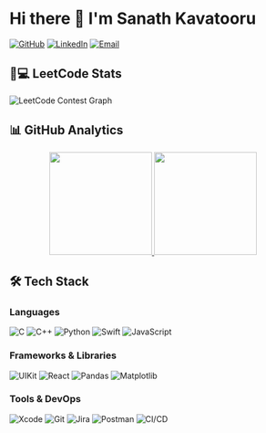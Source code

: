 # Hi there 👋 I'm Sanath Kavatooru

[![GitHub](https://img.shields.io/badge/GitHub-100000?style=for-the-badge&logo=github&logoColor=white)](https://github.com/sanath265)
[![LinkedIn](https://img.shields.io/badge/LinkedIn-0A66C2?style=for-the-badge&logo=linkedin&logoColor=white)](https://www.linkedin.com/in/sanathkavatooru/)
[![Email](https://img.shields.io/badge/Contact_Me-sanathkavatooru@gmail.com-blue?logo=gmail)](mailto:sanathkavatooru@gmail.com)

## 🧑💻 LeetCode Stats
![LeetCode Contest Graph](https://leetcard.jacoblin.cool/sanathkavatooru?theme=dark&font=Noto%20Sans%20Mono&ext=contest)

## 📊 GitHub Analytics

<p align="center">
  <a href="https://github.com/sanath265">
    <img height="180em" src="https://github-readme-stats.vercel.app/api?username=sanath265&show_icons=true&theme=dark&include_all_commits=true&count_private=true"/>
    <img height="180em" src="https://github-readme-stats.vercel.app/api/top-langs/?username=sanath265&layout=compact&theme=dark"/>
  </a>
</p>

## 🛠️ Tech Stack

### Languages
![C](https://img.shields.io/badge/c-%2300599C.svg?style=for-the-badge&logo=c&logoColor=white)
![C++](https://img.shields.io/badge/c++-%2300599C.svg?style=for-the-badge&logo=c%2B%2B&logoColor=white)
![Python](https://img.shields.io/badge/python-3670A0?style=for-the-badge&logo=python&logoColor=ffdd54)
![Swift](https://img.shields.io/badge/swift-F54A2A?style=for-the-badge&logo=swift&logoColor=white)
![JavaScript](https://img.shields.io/badge/javascript-%23323330.svg?style=for-the-badge&logo=javascript&logoColor=%23F7DF1E)

### Frameworks & Libraries
![UIKit](https://img.shields.io/badge/UIKit-2396F3?style=for-the-badge&logo=apple&logoColor=white)
![React](https://img.shields.io/badge/react-%2320232a.svg?style=for-the-badge&logo=react&logoColor=%2361DAFB)
![Pandas](https://img.shields.io/badge/pandas-%23150458.svg?style=for-the-badge&logo=pandas&logoColor=white)
![Matplotlib](https://img.shields.io/badge/Matplotlib-%23ffffff.svg?style=for-the-badge&logo=Matplotlib&logoColor=black)

### Tools & DevOps
![Xcode](https://img.shields.io/badge/Xcode-147EFB?style=for-the-badge&logo=Xcode&logoColor=white)
![Git](https://img.shields.io/badge/git-%23F05033.svg?style=for-the-badge&logo=git&logoColor=white)
![Jira](https://img.shields.io/badge/jira-%230A0FFF.svg?style=for-the-badge&logo=jira&logoColor=white)
![Postman](https://img.shields.io/badge/Postman-FF6C37?style=for-the-badge&logo=postman&logoColor=white)
![CI/CD](https://img.shields.io/badge/CI/CD-2496ED?style=for-the-badge&logo=githubactions&logoColor=white)
